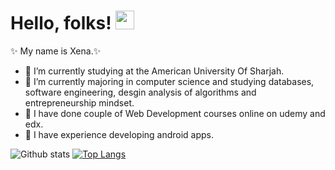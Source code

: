 # Hello, folks! <img src="https://raw.githubusercontent.com/MartinHeinz/MartinHeinz/master/wave.gif" width="30px">
✨ My name is Xena.✨

- 🔭 I’m currently studying at the American University Of Sharjah.
- 🌱 I’m currently majoring in computer science and studying databases, software engineering, desgin analysis of algorithms and entrepreneurship mindset.
- 👣 I have done couple of Web Development courses online on udemy and edx. 
- 📱 I have experience developing android apps.


![Github stats](https://github-readme-stats.vercel.app/api?username=zeinaabusharkh&theme=buefy&show_icons=true&count_private=true)
[![Top Langs](https://github-readme-stats.vercel.app/api/top-langs/?username=zeinaabusharkh&layout=compact)](https://github.com/anuraghazra/github-readme-stats)
